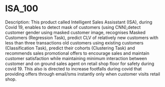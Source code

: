 # ISA_100
Description: This product called Intelligent Sales Assisstant (ISA), during Covid 19, enables to detect mask of customers (using CNN),detect customer gender using masked customer image, recognises Masked Customers (Regression Task), predict CLV of relatively new customers with less than three transactions old customers using existing customers (Classification Task), predict their cohorts (Clustering Task) and recommends sales promotional offers to encourage sales and maintain customer satisfaction while maintaining minimum interaction between customer and on ground sales agent on retail shop floor for safety during covid 19. This also is directed to increase footfalls during covid that providing offers through email/sms instantly only when customer visits retail shop.
